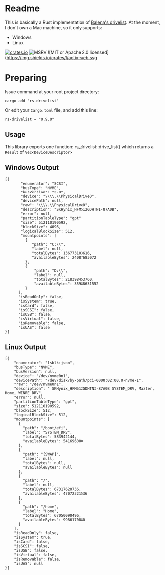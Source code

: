 # Readme
This is basically a Rust implementation of [Balena's drivelist](https://github.com/balena-io-modules/drivelist).
At the moment, I don't own a Mac machine, so it only supports:

 - Windows
 - Linux

[![crates.io](https://img.shields.io/crates/v/rs-drivelist?label=latest)](https://crates.io/crates/rs-drivelist) ![MSRV](https://img.shields.io/badge/rustc-1.59+-ab6000.svg) ![MIT or Apache 2.0 licensed](https://img.shields.io/crates/l/actix-web.svg

# Preparing

Issue command at your root project directory:

    cargo add "rs-drivelist"
  Or edit your `Cargo.toml` file, and add this line:

    rs-drivelist = "0.9.0"

## Usage

This library exports one function: rs_drivelist::drive_list() which returns a `Result` of `Vec<DeviceDescriptor>`

## Windows Output

    [{
           "enumerator": "SCSI",
           "busType": "NVME",
           "busVersion": "2.0",
           "device": "\\\\.\\PhysicalDrive0",
           "devicePath": null,
           "raw": "\\\\.\\PhysicalDrive0",
           "description": "SKHynix_HFM512GDHTNI-87A0B",
           "error": null,
           "partitionTableType": "gpt",
           "size": 512110190592,
           "blockSize": 4096,
           "logicalBlockSize": 512,
           "mountpoints": [
             {
                "path": "C:\\",
                "label": null,
                "totalBytes": 136773103616,
                "availableBytes": 24087683072
             },
             {
                 "path": "D:\\",
                 "label": null,
                 "totalBytes": 218398453760,
                 "availableBytes": 35988631552
             }
          ],
          "isReadOnly": false,
          "isSystem": true,
          "isCard": false,
          "isSCSI": false,
          "isUSB": false,
          "isVirtual": false,
          "isRemovable": false,
          "isUAS": false
    }]

## Linux Output

    [{
        "enumerator": "lsblk:json",
        "busType": "NVME",
        "busVersion": null,
        "device": "/dev/nvme0n1",
        "devicePath": "/dev/disk/by-path/pci-0000:02:00.0-nvme-1",
        "raw": "/dev/nvme0n1",
        "description": " SKHynix_HFM512GDHTNI-87A0B SYSTEM_DRV, Mazter, Home, WINRE_DRV",
        "error": null,
        "partitionTableType": "gpt",
        "size": 512110190592,
        "blockSize": 512,
        "logicalBlockSize": 512,
        "mountpoints": [
          {
            "path": "/boot/efi",
            "label": "SYSTEM_DRV",
            "totalBytes": 583942144,
            "availableBytes": 541696000
          },
          {
            "path": "[SWAP]",
            "label": null,
            "totalBytes": null,
            "availableBytes": null
          },
          {
            "path": "/",
            "label": null,
            "totalBytes": 67317620736,
            "availableBytes": 47072321536
          },
          {
            "path": "/home",
            "label": "Home",
            "totalBytes": 67050090496,
            "availableBytes": 9986170880
          }
        ],
        "isReadOnly": false,
        "isSystem": true,
        "isCard": false,
        "isSCSI": false,
        "isUSB": false,
        "isVirtual": false,
        "isRemovable": false,
        "isUAS": null
    }]

